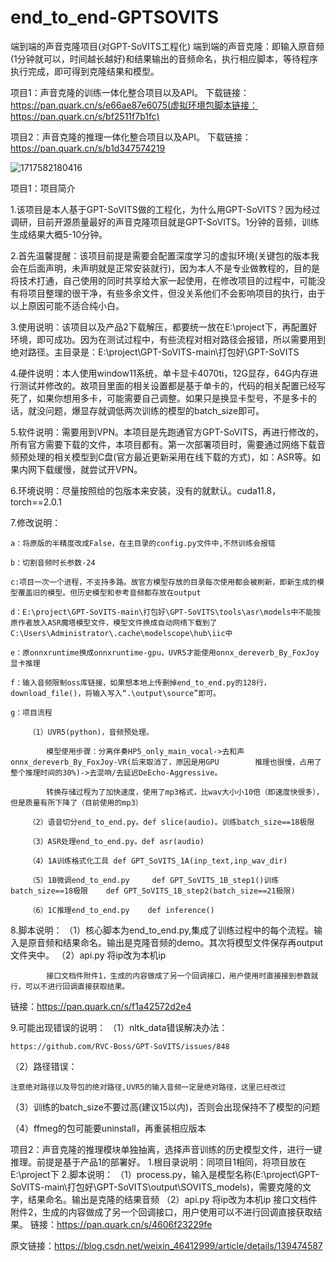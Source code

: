 # end_to_end-GPTSOVITS
端到端的声音克隆项目(对GPT-SoVITS工程化)
端到端的声音克隆：即输入原音频(1分钟就可以，时间越长越好)和结果输出的音频命名，执行相应脚本，等待程序执行完成，即可得到克隆结果和模型。

项目1：声音克隆的训练一体化整合项目以及API。
下载链接：https://pan.quark.cn/s/e66ae87e6075(虚拟环境包脚本链接：https://pan.quark.cn/s/bf2511f7b1fc)

项目2：声音克隆的推理一体化整合项目以及API。
下载链接：https://pan.quark.cn/s/b1d347574219


![1717582180416](https://github.com/jiangyixing/end_to_end-GPTSOVITS/assets/130124955/794e4a3e-ed12-4867-afc1-1e8441c924f1)

项目1：项目简介

1.该项目是本人基于GPT-SoVITS做的工程化，为什么用GPT-SoVITS？因为经过调研，目前开源质量最好的声音克隆项目就是GPT-SoVITS。1分钟的音频，训练生成结果大概5-10分钟。

2.首先温馨提醒：该项目前提是需要会配置深度学习的虚拟环境(关键包的版本我会在后面声明，未声明就是正常安装就行)，因为本人不是专业做教程的，目的是将技术打通，自己使用的同时共享给大家一起使用，在修改项目的过程中，可能没有将项目整理的很干净，有些多余文件，但没关系他们不会影响项目的执行，由于以上原因可能不适合纯小白。

3.使用说明：该项目以及产品2下载解压，都要统一放在E:\project下，再配置好环境，即可成功。因为在测试过程中，有些流程对相对路径会报错，所以需要用到绝对路径。主目录是：E:\project\GPT-SoVITS-main\打包好\GPT-SoVITS

4.硬件说明：本人使用window11系统，单卡显卡4070ti，12G显存，64G内存进行测试并修改的。故项目里面的相关设置都是基于单卡的，代码的相关配置已经写死了，如果你想用多卡，可能需要自己调整。如果只是换显卡型号，不是多卡的话，就没问题，爆显存就调低两次训练的模型的batch_size即可。

5.软件说明：需要用到VPN。本项目是先跑通官方GPT-SoVITS，再进行修改的，所有官方需要下载的文件，本项目都有。第一次部署项目时，需要通过网络下载音频预处理的相关模型到C盘(官方最近更新采用在线下载的方式)，如：ASR等。如果内网下载缓慢，就尝试开VPN。

6.环境说明：尽量按照给的包版本来安装，没有的就默认。cuda11.8，torch==2.0.1

7.修改说明：
    
    a：将原版的半精度改成False，在主目录的config.py文件中,不然训练会报错

    b：切割音频时长参数-24

    c:项目一次一个进程，不支持多路。故官方模型存放的目录每次使用都会被刷新，即新生成的模型覆盖旧的模型。但历史模型和参考音频都存放在output

    d：E:\project\GPT-SoVITS-main\打包好\GPT-SoVITS\tools\asr\models中不能按原作者放入ASR魔塔模型文件，模型文件换成自动网络下载到了C:\Users\Administrator\.cache\modelscope\hub\iic中

    e：原onnxruntime换成onnxruntime-gpu，UVR5才能使用onnx_dereverb_By_FoxJoy显卡推理

    f：输入音频限制oss库链接，如果想本地上传删掉end_to_end.py的128行，download_file()，将输入写入“.\output\source”即可。

    g：项目流程

        （1）UVR5(python)，音频预处理。

            模型使用步骤：分离伴奏HP5_only_main_vocal->去和声onnx_dereverb_By_FoxJoy-VR(后来取消了，原因是用GPU        推理也很慢，占用了整个推理时间的30%)->去混响/去延迟DeEcho-Aggressive。

            转换存储过程为了加快速度，使用了mp3格式，比wav大小小10倍（即速度快很多），但是质量有所下降了（目前使用的mp3）

        （2）语音切分end_to_end.py。def slice(audio)。训练batch_size==18极限

        （3）ASR处理end_to_end.py。def asr(audio)

        （4）1A训练格式化工具 def GPT_SoVITS_1A(inp_text,inp_wav_dir)

        （5）1B微调end_to_end.py     def GPT_SoVITS_1B_step1()训练batch_size==18极限    def GPT_SoVITS_1B_step2(batch_size==21极限)

        （6）1C推理end_to_end.py    def inference()    

8.脚本说明：
（1）核心脚本为end_to_end.py,集成了训练过程中的每个流程。输入是原音频和结果命名。输出是克隆音频的demo。其次将模型文件保存再output文件夹中。
（2）api.py
            将ip改为本机ip

            接口文档件附件1，生成的内容做成了另一个回调接口，用户使用时直接接到参数就行，可以不进行回调直接获取结果。
链接：https://pan.quark.cn/s/f1a42572d2e4

9.可能出现错误的说明：
（1）nltk_data错误解决办法：

    https://github.com/RVC-Boss/GPT-SoVITS/issues/848

（2）路径错误：

    注意绝对路径以及导包的绝对路径,UVR5的输入音频一定是绝对路径，这里已经改过

（3）训练的batch_size不要过高(建议15以内)，否则会出现保持不了模型的问题

（4）ffmeg的包可能要uninstall，再重装相应版本


项目2：声音克隆的推理模块单独抽离，选择声音训练的历史模型文件，进行一键推理。前提是基于产品1的部署好。
1.根目录说明：同项目1相同，将项目放在E:\project下
2.脚本说明：
（1）process.py，输入是模型名称(E:\project\GPT-SoVITS-main\打包好\GPT-SoVITS\output\SOVITS_models)，需要克隆的文字，结果命名。输出是克隆的结果音频
（2）api.py
    将ip改为本机ip
    接口文档件附件2，生成的内容做成了另一个回调接口，用户使用可以不进行回调直接获取结果。
链接：https://pan.quark.cn/s/4606f23229fe

                        
原文链接：https://blog.csdn.net/weixin_46412999/article/details/139474587
